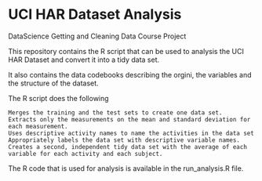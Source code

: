 # UCI HAR Dataset Analysis
DataScience Getting and Cleaning Data Course Project

This repository contains the R script that can be used to analysis the UCI HAR Dataset and convert it into a tidy data set.

It also contains the data codebooks describing the orgini, the variables and the structure of the dataset.

The R script does the following

    Merges the training and the test sets to create one data set.
    Extracts only the measurements on the mean and standard deviation for each measurement.
    Uses descriptive activity names to name the activities in the data set
    Appropriately labels the data set with descriptive variable names.
    Creates a second, independent tidy data set with the average of each variable for each activity and each subject.

The R code that is used for analysis is available in the run_analysis.R file.
